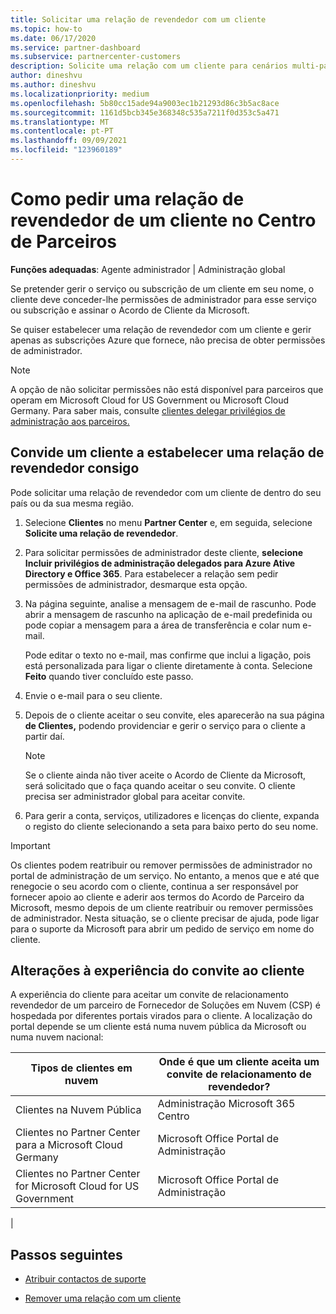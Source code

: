 ```yaml
---
title: Solicitar uma relação de revendedor com um cliente
ms.topic: how-to
ms.date: 06/17/2020
ms.service: partner-dashboard
ms.subservice: partnercenter-customers
description: Solicite uma relação com um cliente para cenários multi-parceiros, multicanais ou se os privilégios de administração delegados para um cliente precisam de ser restaurados.
author: dineshvu
ms.author: dineshvu
ms.localizationpriority: medium
ms.openlocfilehash: 5b80cc15ade94a9003ec1b21293d86c3b5ac8ace
ms.sourcegitcommit: 1161d5bcb345e368348c535a7211f0d353c5a471
ms.translationtype: MT
ms.contentlocale: pt-PT
ms.lasthandoff: 09/09/2021
ms.locfileid: "123960189"
---
```

# <a name="how-to-request-a-reseller-relationship-from-a-customer-in-partner-center"></a>Como pedir uma relação de revendedor de um cliente no Centro de Parceiros

**Funções adequadas**: Agente administrador | Administração global

Se pretender gerir o serviço ou subscrição de um cliente em seu nome, o cliente deve conceder-lhe permissões de administrador para esse serviço ou subscrição e assinar o Acordo de Cliente da Microsoft.

Se quiser estabelecer uma relação de revendedor com um cliente e gerir apenas as subscrições Azure que fornece, não precisa de obter permissões de administrador.

>[!NOTE] 
>A opção de não solicitar permissões não está disponível para parceiros que operam em Microsoft Cloud for US Government ou Microsoft Cloud Germany. Para saber mais, consulte [clientes delegar privilégios de administração aos parceiros.](customers-revoke-admin-privileges.md)

## <a name="invite-a-customer-to-establish-a-reseller-relationship-with-you"></a>Convide um cliente a estabelecer uma relação de revendedor consigo

Pode solicitar uma relação de revendedor com um cliente de dentro do seu país ou da sua mesma região.

1. Selecione **Clientes** no menu **Partner Center** e, em seguida, selecione **Solicite uma relação de revendedor**.

2. Para solicitar permissões de administrador deste cliente, **selecione Incluir privilégios de administração delegados para Azure Ative Directory e Office 365**. Para estabelecer a relação sem pedir permissões de administrador, desmarque esta opção.

3. Na página seguinte, analise a mensagem de e-mail de rascunho. Pode abrir a mensagem de rascunho na aplicação de e-mail predefinida ou pode copiar a mensagem para a área de transferência e colar num e-mail.

   Pode editar o texto no e-mail, mas confirme que inclui a ligação, pois está personalizada para ligar o cliente diretamente à conta. Selecione **Feito** quando tiver concluído este passo.

4. Envie o e-mail para o seu cliente.

5. Depois de o cliente aceitar o seu convite, eles aparecerão na sua página **de Clientes,** podendo providenciar e gerir o serviço para o cliente a partir daí.

   > [!NOTE]
   > Se o cliente ainda não tiver aceite o Acordo de Cliente da Microsoft, será solicitado que o faça quando aceitar o seu convite. O cliente precisa ser administrador global para aceitar convite.

6. Para gerir a conta, serviços, utilizadores e licenças do cliente, expanda o registo do cliente selecionando a seta para baixo perto do seu nome.

> [!IMPORTANT]  
> Os clientes podem reatribuir ou remover permissões de administrador no portal de administração de um serviço. No entanto, a menos que e até que renegocie o seu acordo com o cliente, continua a ser responsável por fornecer apoio ao cliente e aderir aos termos do Acordo de Parceiro da Microsoft, mesmo depois de um cliente reatribuir ou remover permissões de administrador. Nesta situação, se o cliente precisar de ajuda, pode ligar para o suporte da Microsoft para abrir um pedido de serviço em nome do cliente.

## <a name="changes-to-the-customer-invitation-experience"></a>Alterações à experiência do convite ao cliente

A experiência do cliente para aceitar um convite de relacionamento revendedor de um parceiro de Fornecedor de Soluções em Nuvem (CSP) é hospedada por diferentes portais virados para o cliente. A localização do portal depende se um cliente está numa nuvem pública da Microsoft ou numa nuvem nacional:

|Tipos de clientes em nuvem  | Onde é que um cliente aceita um convite de relacionamento de revendedor? |
|---------|---------
| Clientes na Nuvem Pública | Administração Microsoft 365 Centro |
| Clientes no Partner Center para a Microsoft Cloud Germany | Microsoft Office Portal de Administração |
| Clientes no Partner Center for Microsoft Cloud for US Government | Microsoft Office Portal de Administração |
|

## <a name="next-steps"></a>Passos seguintes

- [Atribuir contactos de suporte](assign-support-contacts.md)

- [Remover uma relação com um cliente](remove-a-relationship.md)

